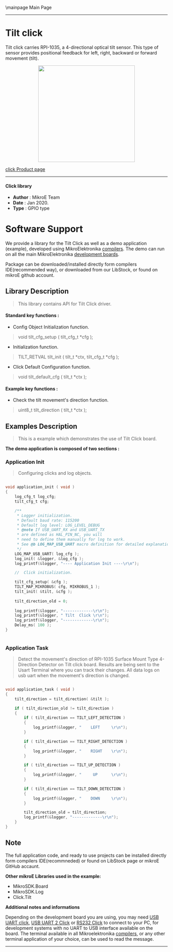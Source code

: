\mainpage Main Page
 
 

---
# Tilt click

Tilt click carries RPI-1035, a 4-directional optical tilt sensor. This type of sensor provides positional feedback for left, right, backward or forward movement (tilt).

<p align="center">
  <img src="https://download.mikroe.com/images/click_for_ide/tilt_click.png" height=300px>
</p>

[click Product page](https://www.mikroe.com/tilt-click)

---


#### Click library 

- **Author**        : MikroE Team
- **Date**          : Jan 2020.
- **Type**          : GPIO type


# Software Support

We provide a library for the Tilt Click 
as well as a demo application (example), developed using MikroElektronika 
[compilers](https://shop.mikroe.com/compilers). 
The demo can run on all the main MikroElektronika [development boards](https://shop.mikroe.com/development-boards).

Package can be downloaded/installed directly form compilers IDE(recommended way), or downloaded from our LibStock, or found on mikroE github account. 

## Library Description

> This library contains API for Tilt Click driver.

#### Standard key functions :

- Config Object Initialization function.
> void tilt_cfg_setup ( tilt_cfg_t *cfg ); 
 
- Initialization function.
> TILT_RETVAL tilt_init ( tilt_t *ctx, tilt_cfg_t *cfg );

- Click Default Configuration function.
> void tilt_default_cfg ( tilt_t *ctx );


#### Example key functions :

- Check the tilt movement's direction function.
> uint8_t tilt_direction ( tilt_t *ctx );
 
## Examples Description

> 
> This is a example which demonstrates the use of Tilt Click board.
> 

**The demo application is composed of two sections :**

### Application Init 

>
> Configuring clicks and log objects.
> 

```c

void application_init ( void )
{
    log_cfg_t log_cfg;
    tilt_cfg_t cfg;

    /** 
     * Logger initialization.
     * Default baud rate: 115200
     * Default log level: LOG_LEVEL_DEBUG
     * @note If USB_UART_RX and USB_UART_TX 
     * are defined as HAL_PIN_NC, you will 
     * need to define them manually for log to work. 
     * See @b LOG_MAP_USB_UART macro definition for detailed explanation.
     */
    LOG_MAP_USB_UART( log_cfg );
    log_init( &logger, &log_cfg );
    log_printf(&logger, "---- Application Init ----\r\n");

    //  Click initialization.

    tilt_cfg_setup( &cfg );
    TILT_MAP_MIKROBUS( cfg, MIKROBUS_1 );
    tilt_init( &tilt, &cfg );
    
    tilt_direction_old = 0;
    
    log_printf(&logger, "-------------\r\n");
    log_printf(&logger, " Tilt  Click \r\n");
    log_printf(&logger, "-------------\r\n");
    Delay_ms( 100 );
}
  
```

### Application Task

>
> Detect the movement's direction 
> of RPI-1035 Surface Mount Type 4-Direction Detector on Tilt click board.
> Results are being sent to the Usart Terminal where you can track their changes.
> All data logs on usb uart when the movement's direction is changed.
> 

```c

void application_task ( void )
{
    tilt_direction = tilt_direction( &tilt );

    if ( tilt_direction_old != tilt_direction )
    {
        if ( tilt_direction == TILT_LEFT_DETECTION )
        {
            log_printf(&logger, "    LEFT     \r\n");
        }

        if ( tilt_direction == TILT_RIGHT_DETECTION )
        {
            log_printf(&logger, "    RIGHT    \r\n");
        }

        if ( tilt_direction == TILT_UP_DETECTION )
        {
            log_printf(&logger, "     UP      \r\n");
        }

        if ( tilt_direction == TILT_DOWN_DETECTION )
        {
            log_printf(&logger, "    DOWN     \r\n");
        }

        tilt_direction_old = tilt_direction;
        log_printf(&logger, "-------------\r\n");
    }
} 

```

## Note


The full application code, and ready to use projects can be  installed directly form compilers IDE(recommneded) or found on LibStock page or mikroE GitHub accaunt.

**Other mikroE Libraries used in the example:** 

- MikroSDK.Board
- MikroSDK.Log
- Click.Tilt

**Additional notes and informations**

Depending on the development board you are using, you may need 
[USB UART click](https://shop.mikroe.com/usb-uart-click), 
[USB UART 2 Click](https://shop.mikroe.com/usb-uart-2-click) or 
[RS232 Click](https://shop.mikroe.com/rs232-click) to connect to your PC, for 
development systems with no UART to USB interface available on the board. The 
terminal available in all Mikroelektronika 
[compilers](https://shop.mikroe.com/compilers), or any other terminal application 
of your choice, can be used to read the message.



---
